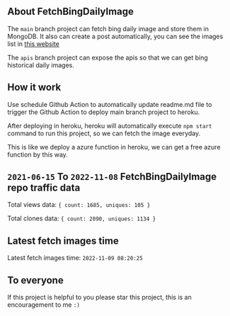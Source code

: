 ## About FetchBingDailyImage

The `main` branch project can fetch bing daily image and store them in MongoDB.
It also can create a post automatically, you can see the images list in [this website](https://oursalbum.netlify.app)

The `apis` branch project can expose the apis so that we can get bing historical daily images.

## How it work

Use schedule Github Action to automatically update readme.md file to trigger the Github Action to deploy main branch project to heroku.

After deploying in heroku, heroku will automatically execute `npm start` command to run this project, so we can fetch the image everyday.

This is like we deploy a azure function in heroku, we can get a free azure function by this way.

## `2021-06-15` To `2022-11-08` FetchBingDailyImage repo traffic data

Total views data: `{ count: 1685, uniques: 105 }`

Total clones data: `{ count: 2090, uniques: 1134 }`

## Latest fetch images time

Latest fetch images time: `2022-11-09 08:20:25`

## To everyone

If this project is helpful to you please star this project, this is an encouragement to me `:)`



